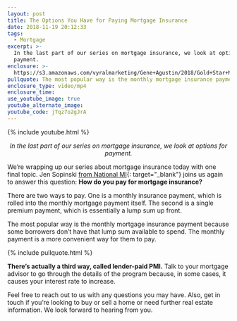 ```yaml
---
layout: post
title: The Options You Have for Paying Mortgage Insurance
date: 2018-11-19 20:12:33
tags:
  - Mortgage
excerpt: >-
  In the last part of our series on mortgage insurance, we look at options for
  payment.
enclosure: >-
  https://s3.amazonaws.com/vyralmarketing/Gene+Agustin/2018/Gold+Star+Mortgage+Financial-+How+Do+You+Pay+for+Mortgage+Insurance%253F.mp4
pullquote: The most popular way is the monthly mortgage insurance payment.
enclosure_type: video/mp4
enclosure_time:
use_youtube_image: true
youtube_alternate_image:
youtube_code: jTqz7o2gJrA
---
```


{% include youtube.html %}

<p style="text-align: center;"><em>In the last part of our series on mortgage insurance, we look at options for payment.</em></p>

We’re wrapping up our series about mortgage insurance today with one final topic. Jen Sopinski [from National MI](https://www.nationalmi.com/){: target="_blank"} joins us again to answer this question: **How do you pay for mortgage insurance?**

There are two ways to pay. One is a monthly insurance payment, which is rolled into the monthly mortgage payment itself. The second is a single premium payment, which is essentially a lump sum up front.

The most popular way is the monthly mortgage insurance payment because some borrowers don’t have that lump sum available to spend. The monthly payment is a more convenient way for them to pay.

{% include pullquote.html %}

**There’s actually a third way, called lender-paid PMI.** Talk to your mortgage advisor to go through the details of the program because, in some cases, it causes your interest rate to increase.

Feel free to reach out to us with any questions you may have. Also, get in touch if you’re looking to buy or sell a home or need further real estate information. We look forward to hearing from you.